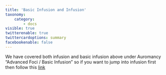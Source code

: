 ```yaml
---
title: 'Basic Infusion and Infusion'
taxonomy:
    category:
        - docs
visible: true
twitterenable: true
twittercardoptions: summary
facebookenable: false
---
```


We have covered both infusion and basic infusion above under Auromancy “Advanced Foci / Basic Infusion” so if you want to jump into infusion first then follow this [link](https://minecraftguides.net/tc6/auromancy/advanced-foci-basic-infusion)